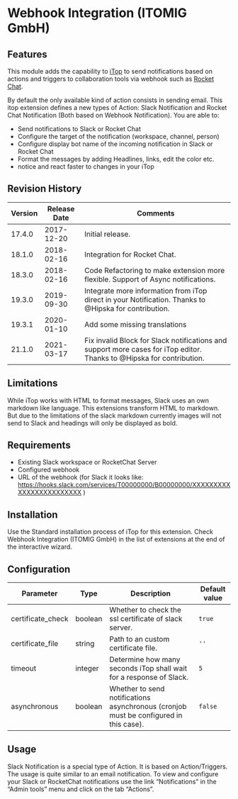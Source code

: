 # Webhook Integration (ITOMIG GmbH)

## Features
This module adds the capability to [iTop](https://github.com/Combodo/iTop) to send notifications based on actions and triggers to collaboration tools via webhook such as [Rocket Chat](https://rocket.chat/).

By default the only available kind of action consists in sending email. This itop extension defines a new types of Action:  Slack Notification and Rocket Chat Notification (Both based on Webhook Notification). You are able to:

* Send notifications to Slack or Rocket Chat
* Configure the target of the notification (workspace, channel, person)
* Configure display bot name of the incoming notification in Slack or Rocket Chat
* Format the messages by adding Headlines, links, edit the color etc.
* notice and react faster to changes in your iTop

## Revision History

| Version  | Release Date | Comments         | 
| -------- | ------------ | ---------------- |
| 17.4.0   | 2017-12-20   | Initial release. | 
| 18.1.0   | 2018-02-16   | Integration for Rocket Chat. | 
| 18.3.0   | 2018-02-16   | Code Refactoring to make extension more flexible. Support of Async notifications. | 
| 19.3.0   | 2019-09-30   | Integrate more information from iTop direct in your Notification. Thanks to @Hipska for contribution. |
| 19.3.1   | 2020-01-10   | Add some missing translations |
| 21.1.0   | 2021-03-17   | Fix invalid Block for Slack notifications and support more cases for iTop editor. Thanks to @Hipska for contribution. |

## Limitations

While iTop works with HTML to format messages, Slack uses an own markdown like language. This extensions transform HTML to markdown. But due to the limitations of the slack markdown currently images will not send to Slack and headings will only be displayed as bold.

## Requirements

* Existing Slack workspace or RocketChat Server
* Configured webhook
* URL of the webhook (for Slack it looks like: https://hooks.slack.com/services/T00000000/B00000000/XXXXXXXXXXXXXXXXXXXXXXXX )

## Installation

Use the Standard installation process of iTop for this extension.
Check Webhook Integration (ITOMIG GmbH) in the list of extensions at the end of the interactive wizard.

## Configuration

| Parameter         | Type    | Description | Default value |
| ----------------- | ------- | ----------- | ------------- |
| certificate_check | boolean | Whether to check the ssl certificate of slack server. | `true` |
| certificate_file  | string  | Path to an custom certificate file. | `''` |
| timeout           | integer | Determine how many seconds iTop shall wait for a response of Slack. | `5` |
| asynchronous      | boolean | Whether to send notifications asynchronous (cronjob must be configured in this case). | `false` |

## Usage

Slack Notification is a special type of Action. It is based on Action/Triggers. The usage is quite similar to an email notification.
To view and configure your Slack or RocketChat notifications use the link “Notifications” in the “Admin tools” menu and click on the tab “Actions”.
